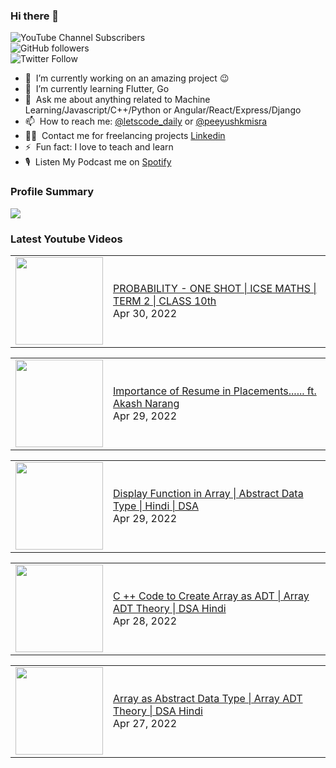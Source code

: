 ### Hi there 👋

![YouTube Channel Subscribers](https://img.shields.io/youtube/channel/subscribers/UCgmk1KXmrHXt_DO0kScyVmQ?style=social)  
![GitHub followers](https://img.shields.io/github/followers/misrapk?style=social)  
![Twitter Follow](https://img.shields.io/twitter/follow/peeyushkmisra?style=social)

- 🔭 &nbsp;I’m currently working on an amazing project :wink:
- 🌱 &nbsp;I’m currently learning Flutter, Go
- 💬 &nbsp;Ask me about anything related to Machine Learning/Javascript/C++/Python or Angular/React/Express/Django
- 📫 &nbsp;How to reach me: [@letscode_daily](https://www.instagram.com/letscode_daily/) or [@peeyushkmisra](https://www.instagram.com/peeyushkmisra/)
- 👨‍💻 &nbsp;Contact me for freelancing projects [Linkedin](https://www.linkedin.com/in/peeyushkmisra/)
- ⚡ &nbsp;Fun fact: I love to teach and learn
- 🎙 &nbsp;Listen My Podcast me on [Spotify](https://open.spotify.com/show/5HlTHA4yxnj56N1klajpQc)

### Profile Summary

![](https://github-profile-summary-cards.vercel.app/api/cards/profile-details?username=misrapk&theme=dracula)

### Latest Youtube Videos

<!-- YOUTUBE:START --><table><tr><td><a href="https://www.youtube.com/watch?v=zCB_XOMLJic"><img width="140px" src="https://i.ytimg.com/vi/zCB_XOMLJic/mqdefault.jpg"></a></td>
<td><a href="https://www.youtube.com/watch?v=zCB_XOMLJic">PROBABILITY - ONE SHOT | ICSE MATHS | TERM 2 | CLASS 10th</a><br/>Apr 30, 2022</td></tr></table>
<table><tr><td><a href="https://www.youtube.com/watch?v=mJJWnDvIl48"><img width="140px" src="https://i.ytimg.com/vi/mJJWnDvIl48/mqdefault.jpg"></a></td>
<td><a href="https://www.youtube.com/watch?v=mJJWnDvIl48">Importance of Resume in Placements...... ft. Akash Narang</a><br/>Apr 29, 2022</td></tr></table>
<table><tr><td><a href="https://www.youtube.com/watch?v=hjM2Kewt83U"><img width="140px" src="https://i.ytimg.com/vi/hjM2Kewt83U/mqdefault.jpg"></a></td>
<td><a href="https://www.youtube.com/watch?v=hjM2Kewt83U">Display Function in Array | Abstract Data Type  | Hindi | DSA</a><br/>Apr 29, 2022</td></tr></table>
<table><tr><td><a href="https://www.youtube.com/watch?v=4tHxJ0buqXQ"><img width="140px" src="https://i.ytimg.com/vi/4tHxJ0buqXQ/mqdefault.jpg"></a></td>
<td><a href="https://www.youtube.com/watch?v=4tHxJ0buqXQ">C ++ Code to Create Array as ADT | Array ADT Theory  | DSA Hindi</a><br/>Apr 28, 2022</td></tr></table>
<table><tr><td><a href="https://www.youtube.com/watch?v=bS21gpVqqU0"><img width="140px" src="https://i.ytimg.com/vi/bS21gpVqqU0/mqdefault.jpg"></a></td>
<td><a href="https://www.youtube.com/watch?v=bS21gpVqqU0">Array as Abstract Data Type  | Array ADT Theory  | DSA Hindi</a><br/>Apr 27, 2022</td></tr></table>
<!-- YOUTUBE:END -->
